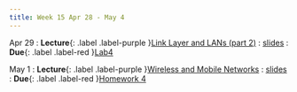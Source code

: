 ```yaml
---
title: Week 15 Apr 28 - May 4
---
```

Apr 29 
: **Lecture**{: .label .label-purple }[Link Layer and LANs (part 2)](#)
  : [slides](https://xieyaxiongfly.github.io/CSE_589_Spring_25/assets/slides/Chapter_6_s25_2.pdf)
: **Due**{: .label .label-red }[Lab4](#)

May 1
: **Lecture**{: .label .label-purple }[Wireless and Mobile Networks](#)
  : [slides](https://xieyaxiongfly.github.io/CSE_589_Spring_25/assets/slides/Chapter_7_s25_1.pdf)
: **Due**{: .label .label-red }[Homework 4](#)
